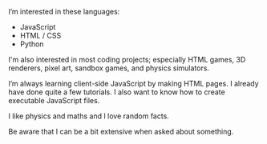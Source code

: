 I’m interested in these languages:
   - JavaScript
   - HTML / CSS
   - Python

I'm also interested in most coding projects; especially HTML games, 3D renderers, pixel art, sandbox games, and physics simulators.

I’m always learning client-side JavaScript by making HTML pages. I already have done quite a few tutorials. I also want to know how to create executable JavaScript files.



I like physics and maths and I love random facts.

Be aware that I can be a bit extensive when asked about something.

